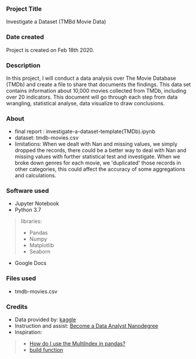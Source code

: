 ### Project Title
Investigate a Dataset (TMBd Movie Data)

### Date created
Project is created on Feb 18th 2020.

### Description
In this project, I will conduct a data analysis over The Movie Database (TMDb) and create a file to share that documents the findings. This data set contains information about 10,000 movies collected from TMDb, including over 20 indicators. This document will go through each step from data wrangling, statistical analyse, data visualize to draw conclusions.

### About
+ final report : investigate-a-dataset-template(TMDb).ipynb
+ dataset: tmdb-movies.csv
+ limitations: When we dealt with Nan and missing values, we simply dropped the records, there could be a better way to deal with Nan and missing values with further statistical test and investigate.
When we broke down genres for each movie, we 'duplicated' those records in other categories, this could affect the accuracy of some aggregations and calculations.

### Software used
+ Jupyter Notebook
+ Python 3.7
> libraries:
> + Pandas
> + Numpy
> + Matplotlib
> + Seaborn
+ Google Docs
### Files used
+ tmdb-movies.csv

### Credits
+ Data provided by: [kaggle](https://www.kaggle.com/tmdb/tmdb-movie-metadata)
+ Instruction and assist: [Become a Data Analyst Nanodegree](https://www.udacity.com/course/data-analyst-nanodegree--nd002)
+ Inspiration:
> + [How do I use the MultiIndex in pandas?](https://youtu.be/tcRGa2soc-c)
> + [build function](https://knowledge.udacity.com/questions/72926)
